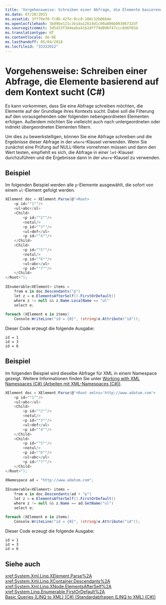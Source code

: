 ```yaml
---
title: 'Vorgehensweise: Schreiben einer Abfrage, die Elemente basierend auf dem Kontext sucht (C#)'
ms.date: 07/20/2015
ms.assetid: 3ff79ef0-fc8b-42fe-8cc0-10dc32b06b4e
ms.openlocfilehash: 3b09be121c3e1da12614d1c09a806b09386732df
ms.sourcegitcommit: 3d5d33f384eeba41b2dff79d096f47ccc8d8f03d
ms.translationtype: HT
ms.contentlocale: de-DE
ms.lasthandoff: 05/04/2018
ms.locfileid: "33322012"
---
```

# <a name="how-to-write-a-query-that-finds-elements-based-on-context-c"></a>Vorgehensweise: Schreiben einer Abfrage, die Elemente basierend auf dem Kontext sucht (C#)
Es kann vorkommen, dass Sie eine Abfrage schreiben möchten, die Elemente auf der Grundlage ihres Kontexts sucht. Dabei soll die Filterung auf den vorausgehenden oder folgenden nebengeordneten Elementen erfolgen. Außerdem möchten Sie vielleicht auch nach untergeordneten oder indirekt übergeordneten Elementen filtern.  
  
 Um dies zu bewerkstelligen, können Sie eine Abfrage schreiben und die Ergebnisse dieser Abfrage in der `where`-Klausel verwenden. Wenn Sie zunächst eine Prüfung auf NULL-Werte vornehmen müssen und dann den Wert testen, empfiehlt es sich, die Abfrage in einer `let`-Klausel durchzuführen und die Ergebnisse dann in der `where`-Klausel zu verwenden.  
  
## <a name="example"></a>Beispiel  
 Im folgenden Beispiel werden alle `p`-Elemente ausgewählt, die sofort von einem `ul`-Element gefolgt werden.  
  
```csharp  
XElement doc = XElement.Parse(@"<Root>  
    <p id=""1""/>  
    <ul>abc</ul>  
    <Child>  
        <p id=""2""/>  
        <notul/>  
        <p id=""3""/>  
        <ul>def</ul>  
        <p id=""4""/>  
    </Child>  
    <Child>  
        <p id=""5""/>  
        <notul/>  
        <p id=""6""/>  
        <ul>abc</ul>  
        <p id=""7""/>  
    </Child>  
</Root>");  
  
IEnumerable<XElement> items =  
    from e in doc.Descendants("p")  
    let z = e.ElementsAfterSelf().FirstOrDefault()  
    where z != null && z.Name.LocalName == "ul"  
    select e;  
  
foreach (XElement e in items)  
    Console.WriteLine("id = {0}", (string)e.Attribute("id"));  
```  
  
 Dieser Code erzeugt die folgende Ausgabe:  
  
```  
id = 1  
id = 3  
id = 6  
```  
  
## <a name="example"></a>Beispiel  
 Im folgenden Beispiel wird dieselbe Abfrage für XML in einem Namespace gezeigt. Weitere Informationen finden Sie unter [Working with XML Namespaces (C#) (Arbeiten mit XML-Namespaces (C#))](../../../../csharp/programming-guide/concepts/linq/working-with-xml-namespaces.md).  
  
```csharp  
XElement doc = XElement.Parse(@"<Root xmlns='http://www.adatum.com'>  
    <p id=""1""/>  
    <ul>abc</ul>  
    <Child>  
        <p id=""2""/>  
        <notul/>  
        <p id=""3""/>  
        <ul>def</ul>  
        <p id=""4""/>  
    </Child>  
    <Child>  
        <p id=""5""/>  
        <notul/>  
        <p id=""6""/>  
        <ul>abc</ul>  
        <p id=""7""/>  
    </Child>  
</Root>");  
  
XNamespace ad = "http://www.adatum.com";  
  
IEnumerable<XElement> items =  
    from e in doc.Descendants(ad + "p")  
    let z = e.ElementsAfterSelf().FirstOrDefault()  
    where z != null && z.Name == ad.GetName("ul")  
    select e;  
  
foreach (XElement e in items)  
    Console.WriteLine("id = {0}", (string)e.Attribute("id"));  
```  
  
 Dieser Code erzeugt die folgende Ausgabe:  
  
```  
id = 1  
id = 3  
id = 6  
```  
  
## <a name="see-also"></a>Siehe auch  
 <xref:System.Xml.Linq.XElement.Parse%2A>  
 <xref:System.Xml.Linq.XContainer.Descendants%2A>  
 <xref:System.Xml.Linq.XNode.ElementsAfterSelf%2A>  
 <xref:System.Linq.Enumerable.FirstOrDefault%2A>  
 [Basic Queries (LINQ to XML) (C#) (Standardabfragen (LINQ to XML) (C#))](../../../../csharp/programming-guide/concepts/linq/basic-queries-linq-to-xml.md)
